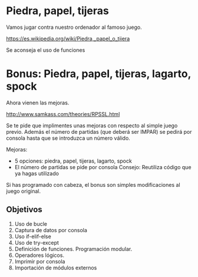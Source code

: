 # Piedra, papel, tijeras

Vamos jugar contra nuestro ordenador al famoso juego. 

https://es.wikipedia.org/wiki/Piedra,_papel_o_tijera

Se aconseja el uso de funciones

# Bonus: Piedra, papel, tijeras, lagarto, spock

Ahora vienen las mejoras. 

http://www.samkass.com/theories/RPSSL.html

Se te pide que implimentes unas mejoras con respecto al simple juego previo. Además el número de partidas (que deberá ser IMPAR) se pedirá por consola hasta que se introduzca un número válido. 

Mejoras: 
* 5 opciones: piedra, papel, tijeras, lagarto, spock
* El número de partidas se pide por consola
Consejo: Reutiliza código que ya hagas utilizado

Si has programado con cabeza, el bonus son simples modificaciones al juego original. 

## Objetivos
1. Uso de bucle
2. Captura de datos por consola
3. Uso if-elif-else
4. Uso de try-except
5. Definición de funciones. Programación modular. 
6. Operadores lógicos. 
7. Imprimir por consola
8. Importación de módulos externos